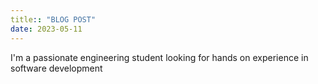 ```yaml
---
title:: "BLOG POST"
date: 2023-05-11
---
```

I'm a passionate engineering student looking for hands on experience in software development

